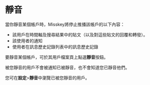 # 靜音

當你靜音某個帳戶時，Misskey將停止推播該帳戶的以下內容：

* 該用戶在時間軸及搜尋結果中的貼文（以及對這些貼文的回覆和轉發）。
* 該使用者的通知
* 使用者在訊息歷史記錄列表中的訊息歷史記錄

要靜音某個帳戶，可於其用戶檔案頁上點選**靜音**按鈕。

被您靜音的用戶不會被通知已被靜音，也不會知道您已靜音他們。

您可在**設定**>**靜音**中瀏覽已被您靜音的用戶。
